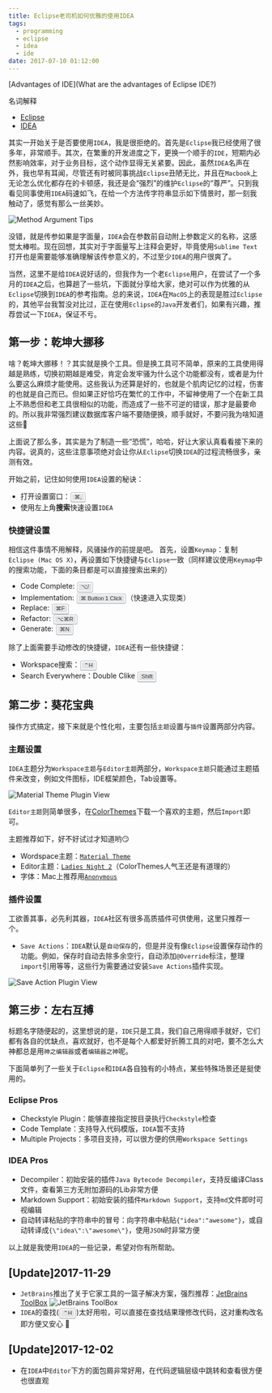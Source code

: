 ```yaml
---
title: Eclipse老司机如何优雅的使用IDEA
tags:
  - programming
  - eclipse
  - idea
  - ide
date: 2017-07-10 01:12:00
---
```



<style>
kbd {
    display: inline-block;
    margin: 0 .1em;
    padding: .1em .6em;
    font-family: Arial,"Helvetica Neue",Helvetica,sans-serif;
    font-size: 11px;
    line-height: 1.4;
    color: #242729;
    text-shadow: 0 1px 0 #FFF;
    background-color: #e1e3e5;
    border: 1px solid #adb3b9;
    border-radius: 3px;
    box-shadow: 0 1px 0 rgba(12,13,14,0.2), 0 0 0 2px #FFF inset;
    white-space: nowrap;
}
</style>

[Advantages of IDE](What are the advantages of Eclipse IDE?)

名词解释

- [Eclipse](https://www.eclipse.org/users/)
- [IDEA](https://www.jetbrains.com/idea/)

其实一开始关于是否要使用`IDEA`，我是很拒绝的。首先是`Eclipse`我已经使用了很多年，非常顺手。其次，在繁重的开发进度之下，更换一个顺手的`IDE`，短期内必然影响效率，对于业务目标，这个动作显得无关紧要。因此，虽然`IDEA`名声在外，我也早有耳闻，尽管还有时被同事挑战`Eclipse`丑陋无比，并且在`Macbook`上无论怎么优化都存在的卡顿感，我还是会“强烈”的维护`Eclipse`的“尊严”。只到我看见同事使用`IDEA`码速如飞，在给一个方法传字符串显示如下情景时，那一刻我触动了，感觉有那么一丝美妙。

![Method Argument Tips](/resources/images/blog/eclipse-to-idea/method-argument-tips.png)

没错，就是传参如果是字面量，`IDEA`会在参数前自动附上参数定义的名称，这感觉太棒啦。现在回想，其实对于字面量写上注释会更好，毕竟使用`Sublime Text`打开也是需要能够准确理解该传参意义的，不过至少`IDEA`的用户很爽了。

当然，这里不是给`IDEA`说好话的，但我作为一个老`Eclipse`用户，在尝试了一个多月的`IDEA`之后，也算趟了一些坑，下面就分享给大家，绝对可以作为优雅的从`Eclipse`切换到`IDEA`的参考指南。总的来说，`IDEA`在`MacOS`上的表现是胜过`Eclipse`的，其他平台我暂没对比过，正在使用`Eclipse`的`Java`开发者们，如果有兴趣，推荐尝试一下`IDEA`，保证不亏。


## 第一步：乾坤大挪移

啥？乾坤大挪移！？其实就是换个工具。但是换工具可不简单，原来的工具使用得越是熟练，切换初期越是难受，肯定会发牢骚为什么这个功能都没有，或者是为什么要这么麻烦才能使用。这些我认为还算是好的，也就是个肌肉记忆的过程，伤害的也就是自己而已。但如果正好恰巧在繁忙的工作中，不留神使用了一个在新工具上不熟悉但和老工具很相似的功能，而造成了一些不可逆的错误，那才是最要命的。所以我非常强烈建议数据库客户端不要随便换，顺手就好，不要问我为啥知道这些🤣

上面说了那么多，其实是为了制造一些“恐慌”，哈哈，好让大家认真看看接下来的内容。说真的，这些注意事项绝对会让你从`Eclipse`切换`IDEA`的过程流畅很多，亲测有效。

开始之前，记住如何使用`IDEA`设置的秘诀：

- 打开设置窗口：<kbd>⌘,</kbd>
- 使用左上角**搜索**快速设置`IDEA`

### 快捷键设置

相信这件事情不用解释，风骚操作的前提是吧。
首先，设置`Keymap`：复制 `Eclipse (Mac OS X)`，再设置如下快捷键与`Eclipse`一致（同样建议使用`Keymap`中的搜索功能，下面的条目都是可以直接搜索出来的）

 - Code Complete: <kbd>⌥/</kbd>
 - Implementation: <kbd>⌘ Button 1 Click</kbd>（快速进入实现类）
 - Replace: <kbd>⌘F</kbd>
 - Refactor: <kbd>⌥⌘R</kbd>
 - Generate: <kbd>⌘N</kbd>

除了上面需要手动修改的快捷键，`IDEA`还有一些快捷键：

- Workspace搜索：<kbd>⌃H</kbd>
- Search Everywhere：Double Clike <kbd>Shift</kbd>

## 第二步：葵花宝典

操作方式搞定，接下来就是个性化啦，主要包括`主题`设置与`插件`设置两部分内容。

### 主题设置

`IDEA`主题分为`Workspace主题`与`Editor主题`两部分，`Workspace主题`只能通过主题插件来改变，例如文件图标，IDE框架颜色，Tab设置等。

![Material Theme Plugin View](/resources/images/blog/eclipse-to-idea/material-theme-plugin-view.png)

`Editor主题`则简单很多，在[ColorThemes](http://color-themes.com/)下载一个喜欢的主题，然后`Import`即可。

主题推荐如下，好不好试过才知道哟😏

- Wordspace主题：[`Material Theme`](https://plugins.jetbrains.com/plugin/8006-material-theme-ui)
- Editor主题：[`Ladies Night 2`](http://color-themes.com/?view=theme&id=566065a4ddacef1b003edb63)（ColorThemes人气王还是有道理的）
- 字体：Mac上推荐用[`Anonymous`](https://www.fontsquirrel.com/fonts/anonymous-pro)

### 插件设置

工欲善其事，必先利其器，`IDEA`社区有很多高质插件可供使用，这里只推荐一个。

- `Save Actions`：`IDEA`默认是`自动保存`的，但是并没有像`Eclipse`设置保存动作的功能。例如，保存时自动去除多余空行，自动添加`@Override`标注，整理`import`引用等等，这些行为需要通过安装`Save Actions`插件实现。

![Save Action Plugin View](/resources/images/blog/eclipse-to-idea/save-action-plugin-view.png)

## 第三步：左右互搏

标题名字随便起的，这里想说的是，`IDE`只是工具，我们自己用得顺手就好，它们都有各自的优缺点，喜欢就好，也不是每个人都爱好折腾工具的对吧，要不怎么大神都总是用`神之编辑器`或者`编辑器之神`呢。

下面简单列了一些关于`Eclipse`和`IDEA`各自独有的小特点，某些特殊场景还是挺使用的。

### Eclipse Pros

- Checkstyle Plugin：能够直接指定按目录执行`Checkstyle`检查
- Code Template：支持导入代码模版，`IDEA`暂不支持
- Multiple Projects：多项目支持，可以很方便的供用`Workspace Settings`

### IDEA Pros

- Decompiler：初始安装的插件`Java Bytecode Decompiler`，支持反编译Class文件，查看第三方无附加源码的Lib非常方便
- Markdown Support：初始安装的插件`Markdown Support`，支持`md`文件即时可视编辑
- 自动转译粘贴的字符串中的冒号：向字符串中粘贴`{"idea":"awesome"}`，或自动转译成`{\"idea\":\"awesome\"}`，使用`JSON`时非常方便


以上就是我使用`IDEA`的一些记录，希望对你有所帮助。

## [Update]2017-11-29

- `JetBrains`推出了关于它家工具的一篮子解决方案，强烈推荐：[JetBrains ToolBox](https://www.jetbrains.com/toolbox/)
![JetBrains ToolBox](/resources/images/blog/eclipse-to-idea/jetbrains-toolbox.png)
- `IDEA`的查找(<kbd>⌃H</kbd>)太好用啦，可以直接在查找结果理修改代码，这对重构改名即方便又安心 💯

## [Update]2017-12-02

- 在`IDEA`中`Editor`下方的面包屑非常好用，在代码逻辑层级中跳转和查看很方便也很直观